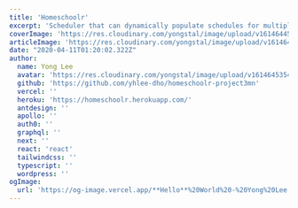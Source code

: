```yaml
---
title: 'Homeschoolr'
excerpt: 'Scheduler that can dynamically populate schedules for multiple users based on user type.'
coverImage: 'https://res.cloudinary.com/yongstal/image/upload/v1614644595/portfolio/homeschoolr_tv1omz.jpg'
articleImage: 'https://res.cloudinary.com/yongstal/image/upload/v1614644595/portfolio/homeschoolr_tv1omz.jpg'
date: "2020-04-11T01:20:02.322Z"
author:
  name: Yong Lee
  avatar: 'https://res.cloudinary.com/yongstal/image/upload/v1614645354/portfolio/IMG_0185C_rknqbd.jpg'
  github: 'https://github.com/yhlee-dho/homeschoolr-project3mn'
  vercel: ''
  heroku: 'https://homeschoolr.herokuapp.com/'
  antdesign: ''
  apollo: ''
  auth0: ''
  graphql: ''
  next: ''
  react: 'react'
  tailwindcss: ''
  typescript: ''
  wordpress: ''
ogImage:
  url: 'https://og-image.vercel.app/**Hello**%20World%20-%20Yong%20Lee.png?theme=dark&md=1&fontSize=100px&images=https%3A%2F%2Fassets.vercel.com%2Fimage%2Fupload%2Ffront%2Fassets%2Fdesign%2Fvercel-triangle-white.svg&images=https%3A%2F%2Fcdn.jsdelivr.net%2Fgh%2Fremojansen%2Flogo.ts%40master%2Fts.svg'
---
```

